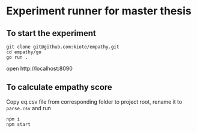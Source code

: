 # Experiment runner for master thesis

## To start the experiment

```
git clone git@github.com:kiote/empathy.git
cd empathy/go
go run .
```

open http://localhost:8090

## To calculate empathy score

Copy eq.csv file from corresponding folder to project root, rename it to `parse.csv` and run 

```
npm i
npm start
```
